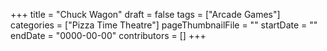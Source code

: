 +++
title = "Chuck Wagon"
draft = false
tags = ["Arcade Games"]
categories = ["Pizza Time Theatre"]
pageThumbnailFile = ""
startDate = ""
endDate = "0000-00-00"
contributors = []
+++
